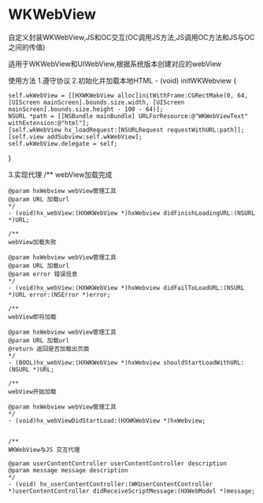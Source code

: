 # WKWebView
自定义封装WKWebView,JS和OC交互(OC调用JS方法,JS调用OC方法和JS与OC之间的传值)


适用于WKWebView和UIWebView,根据系统版本创建对应的webView


使用方法
1.遵守协议 <HXWKWebViewDelegate>
2.初始化并加载本地HTML
    - (void) initWKWebview {

    self.wkWebView = [[HXWKWebView alloc]initWithFrame:CGRectMake(0, 64, [UIScreen mainScreen].bounds.size.width, [UIScreen mainScreen].bounds.size.height - 100 - 64)];
    NSURL *path = [[NSBundle mainBundle] URLForResource:@"WKWebViewText" withExtension:@"html"];
    [self.wkWebView hx_loadRequest:[NSURLRequest requestWithURL:path]];
    [self.view addSubview:self.wkWebView];
    self.wkWebView.delegate = self;

}

3.实现代理
    /**
    webView加载完成

    @param hxWebview webView管理工具
    @param URL 加载url
    */
    - (void)hx_webView:(HXWKWebView *)hxWebview didFinishLoadingURL:(NSURL *)URL;

    /**
    webView加载失败

    @param hxWebview webView管理工具
    @param URL 加载url
    @param error 错误信息
    */
    - (void)hx_webView:(HXWKWebView *)hxWebview didFailToLoadURL:(NSURL *)URL error:(NSError *)error;

    /**
    webView即将加载

    @param hxWebview webView管理工具
    @param URL 加载url
    @return 返回是否加载出页面
    */
    - (BOOL)hx_webView:(HXWKWebView *)hxWebview shouldStartLoadWithURL:(NSURL *)URL;

    /**
    webView开始加载

    @param hxWebview webView管理工具
    */
    - (void)hx_webViewDidStartLoad:(HXWKWebView *)hxWebview;


    /**
    WKWebView与JS 交互代理

    @param userContentController userContentController description
    @param message message description
    */
    - (void) hx_userContentController:(WKUserContentController *)userContentController didReceiveScriptMessage:(HXWebModel *)message;
